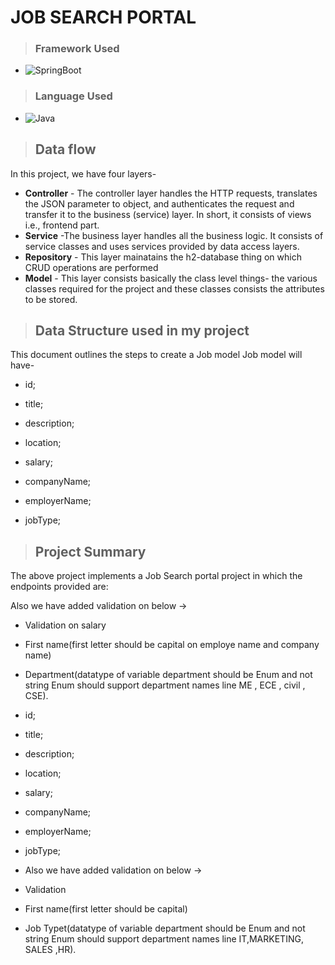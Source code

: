# JOB SEARCH PORTAL
>### Framework Used 
 * ![SpringBoot](https://img.shields.io/badge/SpringBoot-White?style=flat&logoColor=Blue)
>### Language Used
* ![Java](https://img.shields.io/badge/Java-White?style=flat&logoColor=Blue)
>## Data flow
In this project, we have four layers-
* **Controller** - The controller layer handles the HTTP requests, translates the JSON parameter to object, and authenticates the request and transfer it to the business (service) layer. In short, it consists of views i.e., frontend part.
* **Service** -The business layer handles all the business logic. It consists of service classes and uses services provided by data access layers.
* **Repository** - This layer mainatains the h2-database thing on which CRUD operations are performed
* **Model** - This layer consists basically the class level things- the various classes required for the project and these classes consists the attributes to be stored.
>## Data Structure used in my project
This document outlines the steps to create a Job model 
Job model will have-
 * id;
 * title;
 * description;
 * location;
 * salary;

 * companyName;
 * employerName;
  * <Some-Enum> jobType;


>## Project Summary
The above project implements a Job Search portal project in which the endpoints provided are:

Also we have added validation on below ->
* Validation on salary
* First name(first letter should be capital on employe name and company name) 
*  Department(datatype of variable department should be Enum and not string Enum should support department names line ME , ECE , civil , CSE). 

 * id;
 * title;
 * description;
 * location;
 * salary;

 * companyName;
 * employerName;
  * <Some-Enum> jobType;
* Also we have added validation on below ->

* Validation 
* First name(first letter should be capital)
* Job Typet(datatype of variable department should be Enum and not string Enum should support department names line IT,MARKETING, SALES ,HR).
